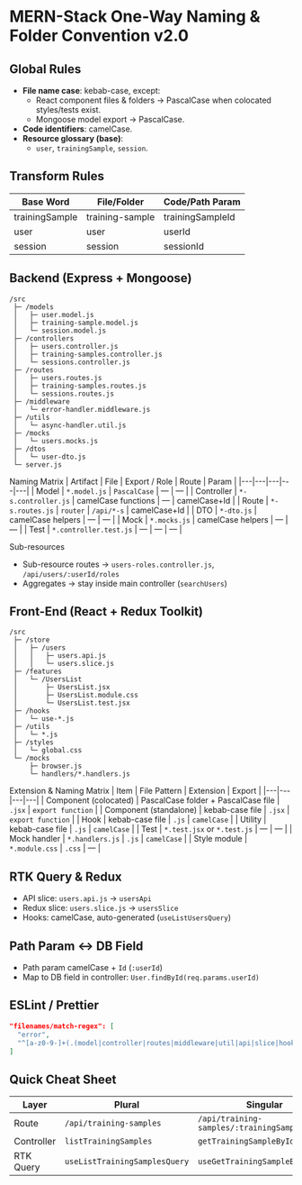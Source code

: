 # MERN-Stack One-Way Naming & Folder Convention v2.0

## Global Rules
- **File name case**: kebab-case, except:
  - React component files & folders → PascalCase when colocated styles/tests exist.
  - Mongoose model export → PascalCase.
- **Code identifiers**: camelCase.
- **Resource glossary (base)**:
  - `user`, `trainingSample`, `session`.

## Transform Rules
| Base Word | File/Folder | Code/Path Param |
|-----------|-------------|-----------------|
| trainingSample | training-sample | trainingSampleId |
| user | user | userId |
| session | session | sessionId |

## Backend (Express + Mongoose)
```
/src
 ├─ /models
 │   ├─ user.model.js
 │   ├─ training-sample.model.js
 │   └─ session.model.js
 ├─ /controllers
 │   ├─ users.controller.js
 │   ├─ training-samples.controller.js
 │   └─ sessions.controller.js
 ├─ /routes
 │   ├─ users.routes.js
 │   ├─ training-samples.routes.js
 │   └─ sessions.routes.js
 ├─ /middleware
 │   └─ error-handler.middleware.js
 ├─ /utils
 │   └─ async-handler.util.js
 ├─ /mocks
 │   └─ users.mocks.js
 ├─ /dtos
 │   └─ user-dto.js
 └─ server.js
```

Naming Matrix
| Artifact | File | Export / Role | Route | Param |
|---|---|---|---|---|
| Model | `*.model.js` | `PascalCase` | — | — |
| Controller | `*-s.controller.js` | camelCase functions | — | camelCase+Id |
| Route | `*-s.routes.js` | `router` | `/api/*-s` | camelCase+Id |
| DTO | `*-dto.js` | camelCase helpers | — | — |
| Mock | `*.mocks.js` | camelCase helpers | — | — |
| Test | `*.controller.test.js` | — | — | — |

Sub-resources
- Sub-resource routes → `users-roles.controller.js`, `/api/users/:userId/roles`
- Aggregates → stay inside main controller (`searchUsers`)

## Front-End (React + Redux Toolkit)
```
/src
 ├─ /store
 │   ├─ /users
 │   │   ├─ users.api.js
 │   │   └─ users.slice.js
 ├─ /features
 │   └─ /UsersList
 │       ├─ UsersList.jsx
 │       ├─ UsersList.module.css
 │       └─ UsersList.test.jsx
 ├─ /hooks
 │   └─ use-*.js
 ├─ /utils
 │   └─ *.js
 ├─ /styles
 │   └─ global.css
 └─ /mocks
     ├─ browser.js
     └─ handlers/*.handlers.js
```

Extension & Naming Matrix
| Item | File Pattern | Extension | Export |
|---|---|---|---|
| Component (colocated) | PascalCase folder + PascalCase file | `.jsx` | `export function` |
| Component (standalone) | kebab-case file | `.jsx` | `export function` |
| Hook | kebab-case file | `.js` | `camelCase` |
| Utility | kebab-case file | `.js` | `camelCase` |
| Test | `*.test.jsx` or `*.test.js` | — | — |
| Mock handler | `*.handlers.js` | `.js` | `camelCase` |
| Style module | `*.module.css` | `.css` | — |

## RTK Query & Redux
- API slice: `users.api.js` → `usersApi`
- Redux slice: `users.slice.js` → `usersSlice`
- Hooks: camelCase, auto-generated (`useListUsersQuery`)

## Path Param ↔ DB Field
- Path param camelCase + `Id` (`:userId`)
- Map to DB field in controller: `User.findById(req.params.userId)`

## ESLint / Prettier
```json
"filenames/match-regex": [
  "error",
  "^[a-z0-9-]+(.(model|controller|routes|middleware|util|api|slice|hook|test|spec|config|dto|mocks?))?(\\.(js|jsx))?$"
]
```

## Quick Cheat Sheet
| Layer | Plural | Singular | Path Param |
|---|---|---|---|
| Route | `/api/training-samples` | `/api/training-samples/:trainingSampleId` | `trainingSampleId` |
| Controller | `listTrainingSamples` | `getTrainingSampleById` | `req.params.trainingSampleId` |
| RTK Query | `useListTrainingSamplesQuery` | `useGetTrainingSampleByIdQuery` | `trainingSampleId` |
```